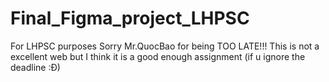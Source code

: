 # Final_Figma_project_LHPSC
For LHPSC purposes
Sorry Mr.QuocBao for being TOO LATE!!!
This is not a excellent web but I think it is a good enough assignment (if u ignore the deadline :Đ)
